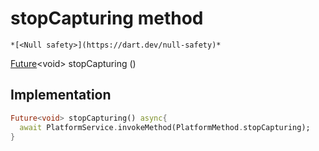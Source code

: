 


# stopCapturing method




    *[<Null safety>](https://dart.dev/null-safety)*




[Future](https://api.flutter.dev/flutter/dart-async/Future-class.html)&lt;void> stopCapturing
()








## Implementation

```dart
Future<void> stopCapturing() async{
  await PlatformService.invokeMethod(PlatformMethod.stopCapturing);
}
```







